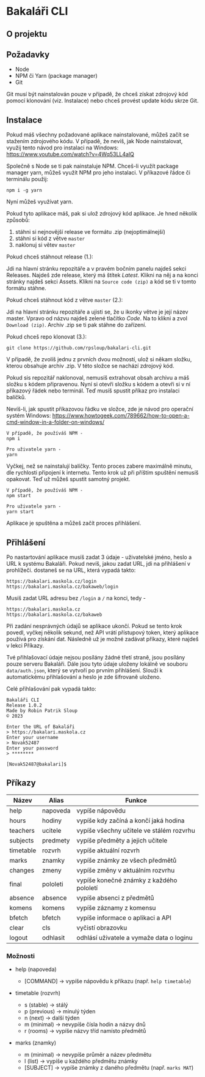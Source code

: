 # Bakaláři CLI

## O projektu

## Požadavky

- Node
- NPM či Yarn (package manager)
- Git

Git musí být nainstalován pouze v případě, že chceš získat zdrojový kód pomocí klonování
(viz. Instalace) nebo chceš provést update kódu skrze Git.

## Instalace

Pokud máš všechny požadované aplikace nainstalované, můžeš začít se stažením zdrojového kódu.
V případě, že nevíš, jak Node nainstalovat, využij tento návod pro instalaci na Windows:
https://www.youtube.com/watch?v=4Wq53LL4alQ

Společně s Node se ti pak nainstaluje NPM. Chceš-li využít package manager yarn, můžeš využít
NPM pro jeho instalaci. V příkazové řádce či terminálu použij:

```
npm i -g yarn
```

Nyní můžeš využívat yarn.

Pokud tyto aplikace máš, pak si ulož zdrojový kód aplikace. Je hned několik způsobů:

1. stáhni si nejnovější release ve formátu .zip (nejoptimálnejší)
2. stáhni si kód z větve `master`
3. naklonuj si větev `master`

Pokud chceš stáhnout release (1.):

Jdi na hlavní stránku repozitáře a v pravém bočním panelu najdeš sekci Releases. Najdeš zde
release, který má štítek *Latest*. Klikni na něj a na konci stránky najdeš sekci Assets.
Klikni na `Source code (zip)` a kód se ti v tomto formátu stáhne.

Pokud chceš stáhnout kód z větve `master` (2.):

Jdi na hlavní stránku repozitáře a ujisti se, že u ikonky větve je její název master. Vpravo
od názvu najdeš zelené tlačítko *Code*. Na to klikni a zvol `Download (zip)`. Archiv .zip se
ti pak stáhne do zařízení.

Pokud chceš repo klonovat (3.):

```
git clone https://github.com/rpsloup/bakalari-cli.git
```

V případě, že zvolíš jednu z prvních dvou možností, ulož si někam složku, kterou obsahuje
archiv .zip. V této složce se nachází zdrojový kód.

Pokud sis repozitář naklonoval, nemusíš extrahovat obsah archivu a máš složku s kódem
připravenou. Nyní si otevři složku s kódem a otevři si v ní příkazový řádek nebo terminál.
Teď musíš spustit příkaz pro instalaci balíčků.

Nevíš-li, jak spustit příkazovou řádku ve složce, zde je návod pro operační systém Windows:
https://www.howtogeek.com/789662/how-to-open-a-cmd-window-in-a-folder-on-windows/

```
V případě, že používáš NPM -
npm i

Pro uživatele yarn -
yarn
```

Vyčkej, než se nainstalují balíčky. Tento proces zabere maximálně minutu, dle rychlosti připojení
k internetu. Tento krok už při příštím spuštění nemusíš opakovat. Teď už můžeš spustit samotný
projekt.

```
V případě, že používáš NPM -
npm start

Pro uživatele yarn -
yarn start
```

Aplikace je spuštěna a můžeš začít proces přihlášení.

## Přihlášení

Po nastartování aplikace musíš zadat 3 údaje - uživatelské jméno, heslo a URL k systému Bakaláři.
Pokud nevíš, jakou zadat URL, jdi na přihlášení v prohlížeči. dostaneš se na URL, která vypadá
takto:

```
https://bakalari.maskola.cz/login
https://bakalari.maskola.cz/bakaweb/login
```

Musíš zadat URL adresu bez `/login` a `/` na konci, tedy -

```
https://bakalari.maskola.cz
https://bakalari.maskola.cz/bakaweb
```

Při zadání nesprávných údajů se aplikace ukončí. Pokud se tento krok povedl, vyčkej několik sekund,
než API vrátí přístupový token, který aplikace používá pro získání dat. Následně už je možné zadávat
příkazy, které najdeš v lekci Příkazy.

Tvé přihlašovací údaje nejsou posílány žádné třetí straně, jsou posílány pouze serveru Bakaláři. Dále
jsou tyto údaje uloženy lokálně ve souboru `data/auth.json`, který se vytvoří po prvním přihlášení.
Slouží k automatickému přihlašování a heslo je zde šifrovaně uloženo.

Celé přihlašování pak vypadá takto:

```
Bakaláři CLI
Release 1.0.2
Made by Robin Patrik Sloup
© 2023

Enter the URL of Bakaláři
> https://bakalari.maskola.cz
Enter your username
> Novak52487
Enter your password
> ********

[Novak52487@bakalari]$
```

## Příkazy

| Název     | Alias     | Funkce                                   |
| --------- | --------- | ---------------------------------------- |
| help      | napoveda  | vypíše nápovědu                          |
| hours     | hodiny    | vypíše kdy začíná a končí jaká hodina    |
| teachers  | ucitele   | vypíše všechny učitele ve stálém rozvrhu |
| subjects  | predmety  | vypíše předměty a jejich učitele         |
| timetable | rozvrh    | vypíše aktuální rozvrh                   |
| marks     | znamky    | vypíše známky ze všech předmětů          |
| changes   | zmeny     | vypíše změny v aktuálním rozvrhu         |
| final     | pololeti  | vypíše konečné známky z každého pololetí |
| absence   | absence   | vypíše absenci z předmětů                |
| komens    | komens    | vypíše záznamy z komensu                 |
| bfetch    | bfetch    | vypíše informace o aplikaci a API        |
| clear     | cls       | vyčistí obrazovku                        |
| logout    | odhlasit  | odhlásí uživatele a vymaže data o loginu |

### Možnosti

- help (napoveda)
  - \[COMMAND\] -> vypíše nápovědu k příkazu (např. `help timetable`)

- timetable (rozvrh)
  - s (stable) -> stálý
  - p (previous) -> minulý týden
  - n (next) -> další týden
  - m (minimal) -> nevypíše čísla hodin a názvy dnů
  - r (rooms) -> vypíše názvy tříd namísto předmětů

- marks (znamky)
  - m (minimal) -> nevypíše průměr a název předmětu
  - l (list)    -> vypíše u každého předmětu známky
  - \[SUBJECT\] -> vypíše známky z daného předmětu (např. `marks MAT`)
